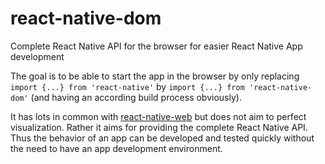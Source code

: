 # react-native-dom
Complete React Native API for the browser for easier React Native App development

The goal is to be able to start the app in the browser by only replacing `import {...} from 'react-native'` by `import {...} from 'react-native-dom'` (and having an according build process obviously).

It has lots in common with [react-native-web]() but does not aim to perfect visualization.
Rather it aims for providing the complete React Native API.
Thus the behavior of an app can be developed and tested quickly without the need to have an app development environment.

<!--
https://gist.github.com/coolaj86/1318304
https://docs.npmjs.com/getting-started/publishing-npm-packages
-->

